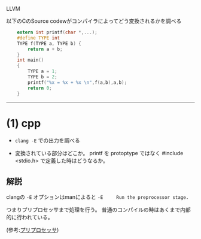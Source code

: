 LLVM

以下のCのSource codewがコンパイラによってどう変換されるかを調べる

``` C
    extern int printf(char *,...);
    #define TYPE int
    TYPE f(TYPE a, TYPE b) {
        return a + b;
    }
    int main() 
    {
        TYPE a = 1;
        TYPE b = 2;
        printf("%x = %x + %x \n",f(a,b),a,b);
        return 0;
    }
```

---

# (1) cpp

- `clang -E` での出力を調べる

- 変換されている部分はどこか。 printf を protoptype ではなく #include <stdio.h> で定義した時はどうなるか。

## 解説

clangの `-E` オプションはmanによると `-E     Run the preprocessor stage.`

つまりプリプロセッサまで処理を行う。
普通のコンパイルの時はあくまで内部的に行われている。


(参考:[プリプロセッサ](http://itref.fc2web.com/c/preprocessor.html))
